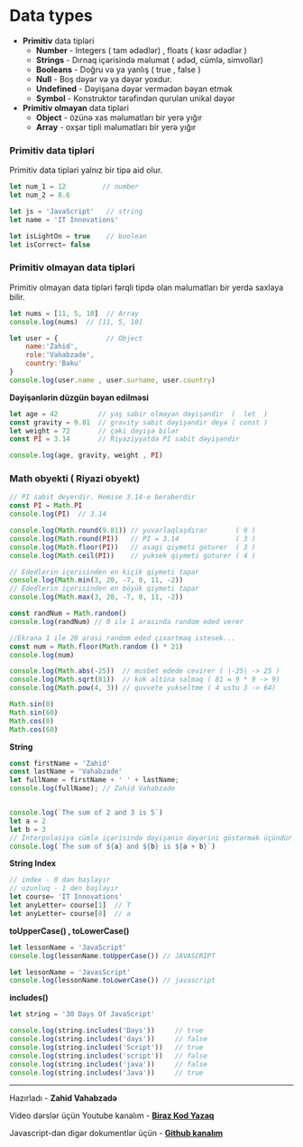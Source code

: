 # Data types


* **Primitiv** data tipləri 
	* **Number** - Integers ( tam ədədlər) , floats ( kəsr ədədlər ) 
	* **Strings** - Dırnaq içərisində məlumat ( ədəd, cümlə, simvollar)
	* **Booleans** - Doğru və ya yanlış ( true , false )
	* **Null** - Boş dəyər və ya dəyər yoxdur.
	* **Undefined** -  Dəyişənə dəyər vermədən bəyan etmək 
	* **Symbol** - Konstruktor tərəfindən qurulan unikal dəyər
* **Primitiv olmayan** data tipləri
	* **Object** - özünə xas məlumatları bir yerə yığır
	* **Array** -  oxşar tipli məlumatları bir yerə yığır

### Primitiv data tipləri
Primitiv data tipləri yalnız bir tipə aid olur.
```js
let num_1 = 12         // number
let num_2 = 8.6

let js = 'JavaScript'   // string
let name = 'IT Innovations'

let isLightOn = true 	// boolean
let isCorrect= false
```
### Primitiv olmayan data tipləri
Primitiv olmayan data tipləri fərqli tipdə olan məlumatları bir yerdə saxlaya bilir.
```js
let nums = [11, 5, 10] 	// Array
console.log(nums)  // [11, 5, 10]

let user = {  		 	// Object
	name:'Zahid',
	role:'Vahabzade',
	country:'Baku'
}
console.log(user.name , user.surname, user.country)
```

**Dəyişənlərin düzgün bəyan edilməsi**
```js
let age = 42		  // yaş sabir olmayan dəyişəndir  (  let  )
const gravity = 9.81  // gravity sabit dəyişəndir deyə ( const )
let weight = 72       // çəki dəyişə bilər
const PI = 3.14       // Riyaziyyatda PI sabit dəyişəndir

console.log(age, gravity, weight , PI)
```
### Math obyekti ( Riyazi obyekt)
```js
// PI sabit deyerdir. Hemise 3.14-e beraberdir
const PI = Math.PI 
console.log(PI)	 // 3.14

console.log(Math.round(9.81)) // yuvarlaqlaşdırar       ( 9 )
console.log(Math.round(PI))	  // PI = 3.14		  	    ( 3 )
console.log(Math.floor(PI))	  // asagi qiymeti goturer  ( 3 )
console.log(Math.ceil(PI))	  // yuksek qiymeti goturer ( 4 )

// Ededlerin içerisinden en kiçik qiymeti tapar
console.log(Math.min(3, 20, -7, 0, 11, -2))
// Ededlerin içerisinden en böyük qiymeti tapar
console.log(Math.max(3, 20, -7, 0, 11, -2))

const randNum = Math.random()
console.log(randNum) // 0 ile 1 arasında random eded verer

//Ekrana 1 ile 20 arasi random eded çıxartmaq istesek...
const num = Math.floor(Math.random () * 21)
console.log(num)

console.log(Math.abs(-25))	// musbet edede cevirer ( |-25| -> 25 )
console.log(Math.sqrt(81))  // kok altina salmaq ( 81 = 9 * 9 -> 9)
console.log(Math.pow(4, 3)) // quvvete yukseltme ( 4 ustu 3 -> 64)

Math.sin(0)
Math.sin(60)
Math.cos(0)
Math.cos(60)

```
**String**
```js
const firstName = 'Zahid'
const lastName = 'Vahabzade'
let fullName = firstName + ' ' + lastName;
console.log(fullName); // Zahid Vahabzade


console.log(`The sum of 2 and 3 is 5`)
let a = 2
let b = 3
// İnterpolasiya cümlə içərisində dəyişənin dəyərini göstərmək üçündür
console.log(`The sum of ${a} and ${b} is ${a + b}`)
```

**String Index**
```js
// index - 0 dan başlayır
// uzunluq - 1 den başlayır
let course= 'IT Innovations'
let anyLetter= course[1]  // T
let anyLetter= course[8]  // a
```

**toUpperCase() , toLowerCase()**
```js
let lessonName = 'JavaScript'
console.log(lessonName.toUpperCase()) // JAVASCRIPT

let lessonName = 'JavasScript'
console.log(lessonName.toLowerCase()) // javascript
```

**includes()**
```js
let string = '30 Days Of JavaScript'

console.log(string.includes('Days'))     // true
console.log(string.includes('days'))     // false
console.log(string.includes('Script'))   // true
console.log(string.includes('script'))   // false
console.log(string.includes('java'))     // false
console.log(string.includes('Java'))     // true
```


---
Hazırladı - **Zahid Vahabzadə** 

Video dərslər üçün Youtube kanalım - **[Biraz Kod Yazaq](https://www.youtube.com/channel/UCRlKqhooswsmfkxnokxcB0g)** 

Javascript-dən digər dokumentlər üçün - **[Github kanalım](https://github.com/Zahidoz/NodeJS_Tedris)**
